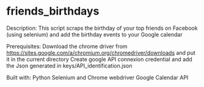 # friends_birthdays

Description:
This script scraps the birthday of your top friends on Facebook (using selenium) and add the birthday events to your Google calendar

Prerequisites:
Download the chrome driver from https://sites.google.com/a/chromium.org/chromedriver/downloads and put it in the current directory
Create google API connexion credential and add the Json generated in keys/API_identification.json

Built with:
Python
Selenium and Chrome webdriver
Google Calendar API
